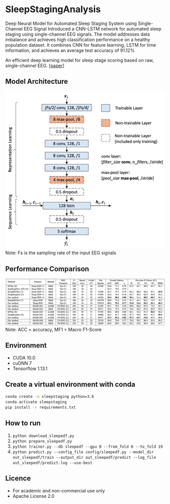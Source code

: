 # SleepStagingAnalysis
Deep Neural Model for Automated Sleep Staging System using Single-Channel EEG Signal
Introduced a CNN-LSTM network for automated sleep staging using single-channel EEG signals. The model
addresses data imbalance and achieves high classification performance on a healthy population dataset. It
combines CNN for feature learning, LSTM for time information, and achieves an average test accuracy of
91.12%


An efficient deep learning model for sleep stage scoring based on raw, single-channel EEG.
[[paper](https://link.springer.com/chapter/10.1007/978-981-19-6525-8_6)]




## Model Architecture
![TinySleepNet](./img/tinysleepnet.png)
Note: Fs is the sampling rate of the input EEG signals

## Performance Comparison
![Performance Comparison](./img/compare_performance.png)
Note: ACC = accuracy, MF1 = Macro F1-Score


## Environment

* CUDA 10.0
* cuDNN 7
* Tensorflow 1.13.1

## Create a virtual environment with conda

```bash
conda create -n sleepstaging python=3.6
conda activate sleepstaging
pip install -r requirements.txt
```

## How to run

1. `python download_sleepedf.py`
1. `python prepare_sleepedf.py`
1. `python trainer.py --db sleepedf --gpu 0 --from_fold 0 --to_fold 19`
1. `python predict.py --config_file config/sleepedf.py --model_dir out_sleepedf/train --output_dir out_sleepedf/predict --log_file out_sleepedf/predict.log --use-best`


## Licence
- For academic and non-commercial use only
- Apache License 2.0
